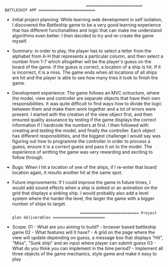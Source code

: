                                         ========================= BATTLESHIP APP =========================
            
* Initial project planning: While learning web development in self isolation, I discovered the Battleship game to be a very good learning experience that has different functionalities and logic that can make me understand algorithms even better. I then decided to try and re-create the game myself.

* Summary: in order to play, the player has to select a letter from the alphabet from A-H that represents a particular column, and then select a number from 1-7 which altogether will be the player's guess on the board of the game. If the guess is correct, a location of a ship is hit. If it is incorrect, it is a miss. The game ends when all locations of all ships are hit and the player is able to see how many tries it took to finish the game.


* Development experience: The game follows an MVC sctructure, where the model, view and controller are separate objects that have their own responsibilities. It was quite difficult to find ways how to divide the logic between them and make them work together and a lot of errors were present. I started with the creation of the view object first, and then ensured quality assurance by testing if the game displays the correct information if I hardcode the numbers at first. I then followed with creating and testing the model, and finally the controller. Each object has different responsiblities, and the biggest challenge I would say was figuring out how to programme the controller in order to process a guess, ensure it is a correct guess and pass it on to the model. The experience of writting the game was very rewarding and exciting to follow through.

* Bugs: When I hit a location of one of the ships, if I re-enter that board location again, it results another hit at the same spot. 

* Future improvements: If I could improve the game in future times, I would add sound effects when a ship is sinked or an animation on the grid that displays a sinking ship. I would probably also add a level system where the harder the level, the larger the game with a bigger number of ships to target.


                                    ========================== Project plan deliverables =======================
                                    
* Scope: 
01 - What are you aiming to build? - browser based battleship game
02 - What features will it have? - A grid on the page where the view will update depending on guess, a message box that displays "Hit", "Miss", "Sunk ship" and an input where player can submit guess
03 - What do you think you can implement in the time period? - Implement all three objects of the game mechanics, style game and make it easy to play


            




